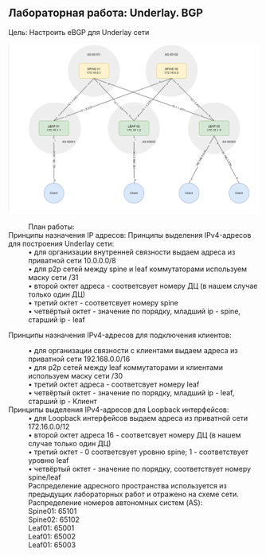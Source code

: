 ## Лабораторная работа: Underlay. BGP
Цель:
Настроить еBGP для Underlay сети

![2023-01-20_19-13-28.png](2023-01-20_19-13-28.png)

<dd>План работы:</dd>
Принципы назначения IP адресов:
Принципы выделения IPv4-адресов для построения Underlay сети:
<dd>• для организации внутренней связности выдаем адреса из приватной сети 10.0.0.0/8</dd>
<dd>• для p2p сетей между spine и leaf коммутаторами используем маску сети /31</dd>
<dd>• второй октет адреса - соответсвует номеру ДЦ (в нашем случае только один ДЦ)</dd>
<dd>• третий октет - соответсвует номеру spine</dd>
<dd>• четвёртый октет - значение по порядку, младший ip - spine, старший ip - leaf</dd>

Принципы назначения IPv4-адресов для подключения клиентов:
<dd>• для организации связности с клиентами выдаем адреса из приватной
сети 192.168.0.0/16</dd>
<dd>• для p2p сетей между leaf коммутаторами и клиентами используем маску сети /30</dd>
<dd>• третий октет адреса - соответсвует номеру leaf</dd>
<dd>• четвёртый октет - значение по порядку, младший ip - leaf, старший ip - Клиент</dd>
Принципы выделения IPv4-адресов для Loopback интерфейсов:
<dd>• для Loopback интерфейсов выдаем адреса из приватной сети 172.16.0.0/12</dd>
<dd>• второй октет адреса 16 - соответсвует номеру ДЦ (в нашем случае только один ДЦ)</dd>
<dd>• третий октет - 0 соответсвует уровню spine; 1 - соответствует уровню leaf</dd>
<dd>• четвёртый октет - значение по порядку, соответствует номеру spine/leaf</dd>
<dd></dd>

<dd>Распределение адресного пространства используется из предыдущих лабораторных работ
и отражено на схеме сети.</dd>
<dd>Распределение номеров автономных систем (AS):</dd>
<dd>Spine01: 65101</dd>
<dd>Spine02: 65102</dd>
<dd>Leaf01: 65001</dd>
<dd>Leaf01: 65002</dd>
<dd>Leaf01: 65003</dd>
